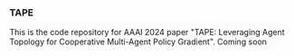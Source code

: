 ### TAPE
This is the code repository for AAAI 2024 paper "TAPE: Leveraging Agent Topology for Cooperative Multi-Agent Policy Gradient".
Coming soon
